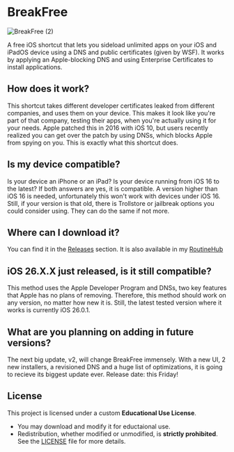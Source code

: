 # BreakFree
![BreakFree (2)](https://github.com/user-attachments/assets/fc2055fd-eae4-4d53-b5d0-d4c8e9992f64)

A free iOS shortcut that lets you sideload unlimited apps on your iOS and iPadOS device using a DNS and public certificates (given by WSF).
It works by applying an Apple-blocking DNS and using Enterprise Certificates to install applications.

## How does it work?
This shortcut takes different developer certificates leaked from different companies, and uses them on your device. This makes it look like you're part of that company, testing their apps, when you're actually using it for your needs. Apple patched this in 2016 with iOS 10, but users recently realized you can get over the patch by using DNSs, which blocks Apple from spying on you. This is exactly what this shortcut does.

## Is my device compatible?
Is your device an iPhone or an iPad? Is your device running from iOS 16 to the latest? If both answers are yes, it is compatible.
A version higher than iOS 16 is needed, unfortunately this won't work with devices under iOS 16. Still, if your version is that old, there is Trollstore or jailbreak options you could consider using. They can do the same if not more.

## Where can I download it?
You can find it in the [Releases](https://github.com/FrizzleM/BreakFree/releases) section.
It is also available in my [RoutineHub](https://routinehub.co/shortcut/21677/)

## iOS 26.X.X just released, is it still compatible?
This method uses the Apple Developer Program and DNSs, two key features that Apple has no plans of removing. Therefore, this method should work on any version, no matter how new it is. Still, the latest tested version where it works is currently iOS 26.0.1.

## What are you planning on adding in future versions?
The next big update, v2, will change BreakFree immensely. With a new UI, 2 new installers, a revisioned DNS and a huge list of optimizations, it is going to recieve its biggest update ever.
Release date: this Friday!

## License
This project is licensed under a custom **Educational Use License**.  
- You may download and modify it for eductaional use.  
- Redistribution, whether modified or unmodified, is **strictly prohibited**.  
See the [LICENSE](./LICENSE) file for more details.  
